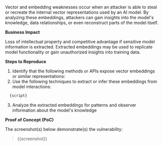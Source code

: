 Vector and embedding weaknesses occur when an attacker is able to steal or recreate the internal vector representations used by an AI model. By analyzing these embeddings, attackers can gain insights into the model's knowledge, data relationships, or even reconstruct parts of the model itself.

**Business Impact**

Loss of intellectual property and competitive advantage if sensitive model information is extracted. Extracted embeddings may be used to replicate model functionality or gain unauthorized insights into training data.

**Steps to Reproduce**

1. Identify that the following methods or APIs expose vector embeddings or similar representations:
1. Use the following techniques to extract or infer these embeddings from model interactions:

```python
  {script}
```
3. Analyze the extracted embeddings for patterns and observer information about the model's knowledge

**Proof of Concept (PoC)**

The screenshot(s) below demonstrate(s) the vulnerability:
>
> {{screenshot}}
